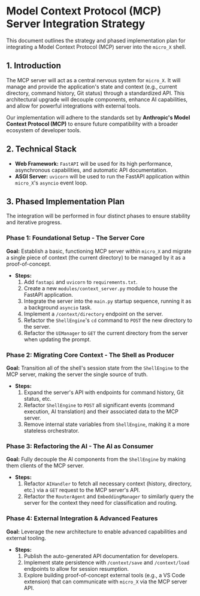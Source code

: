 # Model Context Protocol (MCP) Server Integration Strategy

This document outlines the strategy and phased implementation plan for integrating a Model Context Protocol (MCP) server into the `micro_X` shell.

## 1. Introduction

The MCP server will act as a central nervous system for `micro_X`. It will manage and provide the application's state and context (e.g., current directory, command history, Git status) through a standardized API. This architectural upgrade will decouple components, enhance AI capabilities, and allow for powerful integrations with external tools.

Our implementation will adhere to the standards set by **Anthropic's Model Context Protocol (MCP)** to ensure future compatibility with a broader ecosystem of developer tools.

## 2. Technical Stack

- **Web Framework:** `FastAPI` will be used for its high performance, asynchronous capabilities, and automatic API documentation.
- **ASGI Server:** `uvicorn` will be used to run the FastAPI application within `micro_X`'s `asyncio` event loop.

## 3. Phased Implementation Plan

The integration will be performed in four distinct phases to ensure stability and iterative progress.

### Phase 1: Foundational Setup - The Server Core

**Goal:** Establish a basic, functioning MCP server within `micro_X` and migrate a single piece of context (the current directory) to be managed by it as a proof-of-concept.

- **Steps:**
    1.  Add `fastapi` and `uvicorn` to `requirements.txt`.
    2.  Create a new `modules/context_server.py` module to house the FastAPI application.
    3.  Integrate the server into the `main.py` startup sequence, running it as a background `asyncio` task.
    4.  Implement a `/context/directory` endpoint on the server.
    5.  Refactor the `ShellEngine`'s `cd` command to `POST` the new directory to the server.
    6.  Refactor the `UIManager` to `GET` the current directory from the server when updating the prompt.

### Phase 2: Migrating Core Context - The Shell as Producer

**Goal:** Transition all of the shell's session state from the `ShellEngine` to the MCP server, making the server the single source of truth.

- **Steps:**
    1.  Expand the server's API with endpoints for command history, Git status, etc.
    2.  Refactor `ShellEngine` to `POST` all significant events (command execution, AI translation) and their associated data to the MCP server.
    3.  Remove internal state variables from `ShellEngine`, making it a more stateless orchestrator.

### Phase 3: Refactoring the AI - The AI as Consumer

**Goal:** Fully decouple the AI components from the `ShellEngine` by making them clients of the MCP server.

- **Steps:**
    1.  Refactor `AIHandler` to fetch all necessary context (history, directory, etc.) via a `GET` request to the MCP server's API.
    2.  Refactor the `RouterAgent` and `EmbeddingManager` to similarly query the server for the context they need for classification and routing.

### Phase 4: External Integration & Advanced Features

**Goal:** Leverage the new architecture to enable advanced capabilities and external tooling.

- **Steps:**
    1.  Publish the auto-generated API documentation for developers.
    2.  Implement state persistence with `/context/save` and `/context/load` endpoints to allow for session resumption.
    3.  Explore building proof-of-concept external tools (e.g., a VS Code extension) that can communicate with `micro_X` via the MCP server API.

